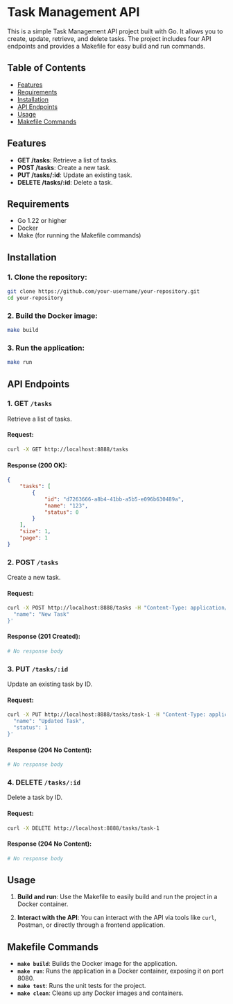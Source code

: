 
# Task Management API

This is a simple Task Management API project built with Go. It allows you to create, update, retrieve, and delete tasks. The project includes four API endpoints and provides a Makefile for easy build and run commands.

## Table of Contents

- [Features](#features)
- [Requirements](#requirements)
- [Installation](#installation)
- [API Endpoints](#api-endpoints)
- [Usage](#usage)
- [Makefile Commands](#makefile-commands)

## Features

- **GET /tasks**: Retrieve a list of tasks.
- **POST /tasks**: Create a new task.
- **PUT /tasks/:id**: Update an existing task.
- **DELETE /tasks/:id**: Delete a task.

## Requirements

- Go 1.22 or higher
- Docker
- Make (for running the Makefile commands)

## Installation

### 1. Clone the repository:

```bash
git clone https://github.com/your-username/your-repository.git
cd your-repository
```

### 2. Build the Docker image:

```bash
make build
```

### 3. Run the application:

```bash
make run
```

## API Endpoints

### 1. GET `/tasks`

Retrieve a list of tasks.

#### Request:

```bash
curl -X GET http://localhost:8888/tasks
```

#### Response (200 OK):

```json
{
    "tasks": [
        {
            "id": "d7263666-a8b4-41bb-a5b5-e096b630489a",
            "name": "123",
            "status": 0
        }
    ],
    "size": 1,
    "page": 1
}
```

### 2. POST `/tasks`

Create a new task.

#### Request:

```bash
curl -X POST http://localhost:8888/tasks -H "Content-Type: application/json" -d '{
  "name": "New Task"
}'
```

#### Response (201 Created):
```bash
# No response body
```

### 3. PUT `/tasks/:id`

Update an existing task by ID.

#### Request:

```bash
curl -X PUT http://localhost:8888/tasks/task-1 -H "Content-Type: application/json" -d '{
  "name": "Updated Task",
  "status": 1
}'
```

#### Response (204 No Content):

```bash
# No response body
```

### 4. DELETE `/tasks/:id`

Delete a task by ID.

#### Request:

```bash
curl -X DELETE http://localhost:8888/tasks/task-1
```

#### Response (204 No Content):

```bash
# No response body
```

## Usage

1. **Build and run**: Use the Makefile to easily build and run the project in a Docker container.

2. **Interact with the API**: You can interact with the API via tools like `curl`, Postman, or directly through a frontend application.

## Makefile Commands

- **`make build`**: Builds the Docker image for the application.
- **`make run`**: Runs the application in a Docker container, exposing it on port 8080.
- **`make test`**: Runs the unit tests for the project.
- **`make clean`**: Cleans up any Docker images and containers.
